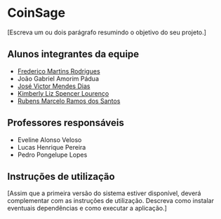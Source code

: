 # CoinSage

[Escreva um ou dois  parágrafo resumindo o objetivo do seu projeto.]

## Alunos integrantes da equipe

* [Frederico Martins Rodrigues](https://github.com/fredmrodrigues)
* João Gabriel Amorim Pádua
* [José Victor Mendes Dias](https://github.com/zezit)
* [Kimberly Liz Spencer Lourenço](https://github.com/kspencerl)
* [Rubens Marcelo Ramos dos Santos](https://github.com/rubensm33)

## Professores responsáveis

* Eveline Alonso Veloso
* Lucas Henrique Pereira
* Pedro Pongelupe Lopes

## Instruções de utilização

[Assim que a primeira versão do sistema estiver disponível, deverá complementar com as instruções de utilização. Descreva como instalar eventuais dependências e como executar a aplicação.]
